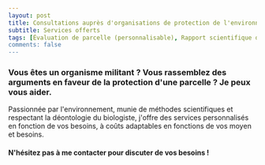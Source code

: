 ```yaml
---
layout: post
title: Consultations auprès d'organisations de protection de l'environnement
subtitle: Services offerts
tags: [Évaluation de parcelle (personnalisable), Rapport scientifique de caractérisation biologique (selon le mandat), La valeur biologique, Avis personnalisée en conservation et restauration, Demandes de subventions, Activité d'animation scientifique, Réseautage]
comments: false
---
```


### Vous êtes un organisme militant ? Vous rassemblez des arguments en faveur de la protection d'une parcelle ? Je peux vous aider.

Passionnée par l'environnement, munie de méthodes scientifiques et respectant la déontologie du biologiste, j'offre des services personnalisés en fonction de vos besoins, à coûts adaptables en fonctions de vos moyen et besoins.

#### N'hésitez pas à me contacter pour discuter de vos besoins !
